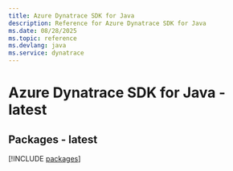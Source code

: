 ```yaml
---
title: Azure Dynatrace SDK for Java
description: Reference for Azure Dynatrace SDK for Java
ms.date: 08/28/2025
ms.topic: reference
ms.devlang: java
ms.service: dynatrace
---
```

# Azure Dynatrace SDK for Java - latest
## Packages - latest
[!INCLUDE [packages](dynatrace-index.md)]